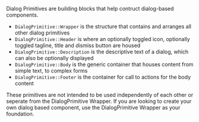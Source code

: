 Dialog Primitives are building blocks that help contruct dialog-based components.

- `DialogPrimitive::Wrapper` is the structure that contains and arranges all other dialog primitives
- `DialogPrimitive::Header` is where an optionally toggled icon, optionally toggled tagline, title and dismiss button are housed
- `DialogPrimitive::Description` is the descriptive text of a dialog, which can also be optionally displayed
- `DialogPrimitive::Body` is the generic container that houses content from simple text, to complex forms
- `DialogPrimitive::Footer` is the container for call to actions for the body content

These primitives are not intended to be used independently of each other or seperate from the DialogPrimitive Wrapper. If you are looking to create your own dialog based component, use the DialogPrimitive Wrapper as your foundation.